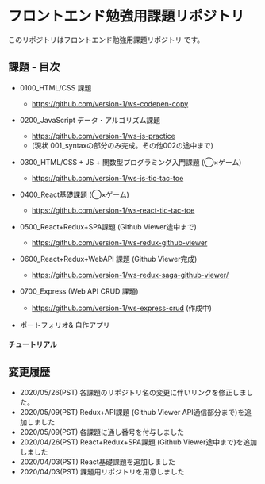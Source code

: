 # フロントエンド勉強用課題リポジトリ 

このリポジトリはフロントエンド勉強用課題リポジトリ です。

## 課題 - 目次

- 0100_HTML/CSS 課題
  - https://github.com/version-1/ws-codepen-copy
- 0200_JavaScript データ・アルゴリズム課題 
  - https://github.com/version-1/ws-js-practice
  - (現状 001_syntaxの部分のみ完成。その他002の途中まで)
- 0300_HTML/CSS + JS + 関数型プログラミング入門課題 (◯×ゲーム)
  - https://github.com/version-1/ws-js-tic-tac-toe
- 0400_React基礎課題 (◯×ゲーム)
  - https://github.com/version-1/ws-react-tic-tac-toe
- 0500_React+Redux+SPA課題 (Github Viewer途中まで)
  - https://github.com/version-1/ws-redux-github-viewer
- 0600_React+Redux+WebAPI 課題 (Github Viewer完成)
  - https://github.com/version-1/ws-redux-saga-github-viewer/
- 0700_Express (Web API CRUD 課題)
  - https://github.com/version-1/ws-express-crud (作成中)
  
- ポートフォリオ& 自作アプリ

#### チュートリアル

## 変更履歴

- 2020/05/26(PST) 各課題のリポジトリ名の変更に伴いリンクを修正しました。
- 2020/05/09(PST) Redux+API課題 (Github Viewer API通信部分まで)を追加しました
- 2020/05/09(PST) 各課題に通し番号を付与しました
- 2020/04/26(PST) React+Redux+SPA課題 (Github Viewer途中まで)を追加しました
- 2020/04/03(PST) React基礎課題を追加しました 
- 2020/04/03(PST) 課題用リポジトリを用意しました



